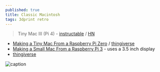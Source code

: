 ```yaml
---
published: true
title: Classic Macintosh
tags: 3dprint retro
---
```

> Tiny Mac III (Pi 4) - [instructable](https://www.instructables.com/Tiny-Mac-II-Pi-Zero-2-and-Tiny-Mac-III-Pi-4-With-A/) / [HN](https://news.ycombinator.com/item?id=36289682)

- [Making a Tiny Mac From a Raspberry Pi Zero](https://www.instructables.com/Making-a-Tiny-Mac-From-a-Raspberry-Pi-Zero/) / [thingiverse](https://www.thingiverse.com/thing:4887100)
- [Making a Small Mac From a Raspberry Pi 3](https://www.instructables.com/Making-a-Small-Mac-From-a-Raspberry-3/) - uses a 3.5 inch display
- [thingiverse](https://www.thingiverse.com/yd007/collections/38664602/things)

![caption](https://external-content.duckduckgo.com/iu/?u=https%3A%2F%2Fstatic.turbosquid.com%2FPreview%2F2015%2F07%2F31__04_41_00%2FAppleMacintoshClassicIIDesktopComputer3dmodel06.jpg8185c1c2-706d-4092-be88-b0e535ae11fdLarge.jpg&f=1&nofb=1&ipt=c1c61e722eb596229a829108ec4b0b594c0a996542bfb8b601b885dc6477dec6&ipo=images) 

